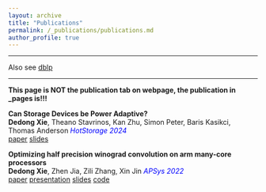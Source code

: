 ```yaml
---
layout: archive
title: "Publications"
permalink: /_publications/publications.md
author_profile: true
---
```


<script async defer src="https://buttons.github.io/buttons.js"></script>

---
Also see [dblp](https://dblp.org/pid/328/0339.html)  

---
**This page is NOT the publication tab on webpage, the publication in _pages is!!!**

**Can Storage Devices be Power Adaptive?**  
**Dedong Xie**, Theano Stavrinos, Kan Zhu, Simon Peter, Baris Kasikci, Thomas Anderson
<span style="color:blue; font-style:italic">HotStorage 2024</span>  
[paper](https://dl.acm.org/doi/10.1145/3655038.3665945)
[slides](https://www.hotstorage.org/2024/slides/17_Can_Storage_Devices_be_Power_Adapive.pdf)

**Optimizing half precision winograd convolution on arm many-core
processors**  
**Dedong Xie**, Zhen Jia, Zili Zhang, Xin Jin
<span style="color:blue; font-style:italic">APSys 2022</span>  
[paper](https://dl.acm.org/doi/10.1145/3546591.3547529)
[presentation](https://drive.google.com/file/d/1ORxEp1757ryRkBKi0_n2Xf5hA5iQAEOQ/view)
[slides](https://docs.google.com/presentation/d/1ibfGc3yWNl4SP4UOipCfzmaHFQHd5lpF/edit#slide=id.p1)
[code](https://github.com/ddxxdd-code/nd_winograd_arm_neon)

